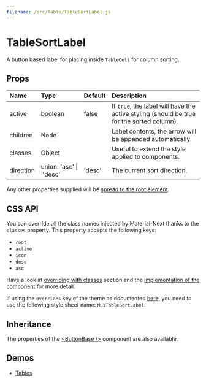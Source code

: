 ```yaml
---
filename: /src/Table/TableSortLabel.js
---
```


<!--- This documentation is automatically generated, do not try to edit it. -->

# TableSortLabel

A button based label for placing inside `TableCell` for column sorting.

## Props

| Name | Type | Default | Description |
|:-----|:-----|:--------|:------------|
| active | boolean | false | If `true`, the label will have the active styling (should be true for the sorted column). |
| children | Node |  | Label contents, the arrow will be appended automatically. |
| classes | Object |  | Useful to extend the style applied to components. |
| direction | union:&nbsp;'asc'&nbsp;&#124;<br>&nbsp;'desc'<br> | 'desc' | The current sort direction. |

Any other properties supplied will be [spread to the root element](/guides/api#spread).

## CSS API

You can override all the class names injected by Material-Next thanks to the `classes` property.
This property accepts the following keys:
- `root`
- `active`
- `icon`
- `desc`
- `asc`

Have a look at [overriding with classes](/customization/overrides#overriding-with-classes) section
and the [implementation of the component](https://github.com/@material-next/core/@material-next/core/tree/v1-beta/src/Table/TableSortLabel.js)
for more detail.

If using the `overrides` key of the theme as documented
[here](/customization/themes#customizing-all-instances-of-a-component-type),
you need to use the following style sheet name: `MuiTableSortLabel`.

## Inheritance

The properties of the [&lt;ButtonBase /&gt;](/api/button-base) component are also available.

## Demos

- [Tables](/demos/tables)

